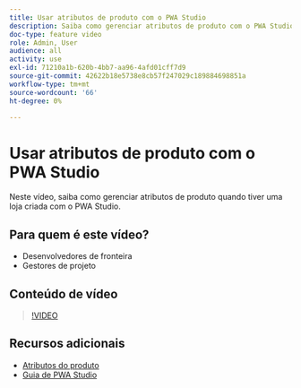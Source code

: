 ```yaml
---
title: Usar atributos de produto com o PWA Studio
description: Saiba como gerenciar atributos de produto com o PWA Studio.
doc-type: feature video
role: Admin, User
audience: all
activity: use
exl-id: 71210a1b-620b-4bb7-aa96-4afd01cff7d9
source-git-commit: 42622b18e5738e8cb57f247029c189884698851a
workflow-type: tm+mt
source-wordcount: '66'
ht-degree: 0%

---
```


# Usar atributos de produto com o PWA Studio

Neste vídeo, saiba como gerenciar atributos de produto quando tiver uma loja criada com o PWA Studio.

## Para quem é este vídeo?

- Desenvolvedores de fronteira
- Gestores de projeto

## Conteúdo de vídeo

>[!VIDEO](https://video.tv.adobe.com/v/343788?quality=12&learn=on)

## Recursos adicionais

- [Atributos do produto](https://docs.magento.com/user-guide/stores/attributes-product.html)
- [Guia de PWA Studio](https://developer.adobe.com/commerce/pwa-studio/)
